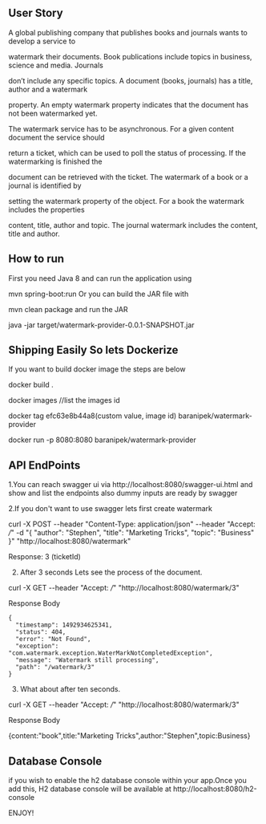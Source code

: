 ## User Story
A global publishing company that publishes books and journals wants to develop a service to

watermark their documents. Book publications include topics in business, science and media. Journals

don’t include any specific topics. A document (books, journals) has a title, author and a watermark

property. An empty watermark property indicates that the document has not been watermarked yet.

The watermark service has to be asynchronous. For a given content document the service should

return a ticket, which can be used to poll the status of processing. If the watermarking is finished the

document can be retrieved with the ticket. The watermark of a book or a journal is identified by

setting the watermark property of the object. For a book the watermark includes the properties

content, title, author and topic. The journal watermark includes the content, title and author.


## How to run

First you need Java 8  and  can run the application using

mvn spring-boot:run Or you can build the JAR file with

mvn clean package and run the JAR

java -jar target/watermark-provider-0.0.1-SNAPSHOT.jar

## Shipping Easily So lets Dockerize
If you want to build docker image the steps are below

docker build .

docker images //list the images id

docker tag efc63e8b44a8(custom value, image id) baranipek/watermark-provider

docker run -p 8080:8080 baranipek/watermark-provider


##  API EndPoints

  1.You can reach swagger ui via http://localhost:8080/swagger-ui.html and show and list the endpoints
  also dummy inputs are ready by swagger

  2.If you don't want to use swagger lets first create watermark
  
  curl -X POST --header "Content-Type: application/json" --header "Accept: */*" -d "{
    \"author\": \"Stephen\",
    \"title\": \"Marketing Tricks\",
    \"topic\": \"Business\"
  }" "http://localhost:8080/watermark"

  Response: 3 (ticketId)

  2. After 3 seconds Lets see the process of the document.

  curl -X GET --header "Accept: */*" "http://localhost:8080/watermark/3"

  Response Body

    {
      "timestamp": 1492934625341,
      "status": 404,
      "error": "Not Found",
      "exception": "com.watermark.exception.WaterMarkNotCompletedException",
      "message": "Watermark still processing",
      "path": "/watermark/3"
    }


  3. What about after ten seconds.
  
  curl -X GET --header "Accept: */*" "http://localhost:8080/watermark/3"
  
  Response Body

  {content:"book",title:"Marketing Tricks",author:"Stephen",topic:Business}

  ##  Database Console
  if you wish to enable the h2 database console within your app.Once you add this, H2 database console
  will be available at http://localhost:8080/h2-console

ENJOY!
